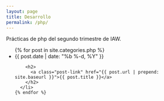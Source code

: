 ```yaml
---
layout: page
title: Desarrollo
permalink: /php/
---
```

Prácticas de php del segundo trimestre de IAW.



<ul class="post-list">
    {% for post in site.categories.php %}
      <li>
        <span class="post-meta">{{ post.date | date: "%b %-d, %Y" }}</span>

        <h2>
          <a class="post-link" href="{{ post.url | prepend: site.baseurl }}">{{ post.title }}</a>
        </h2>
      </li>
    {% endfor %}
  </ul>